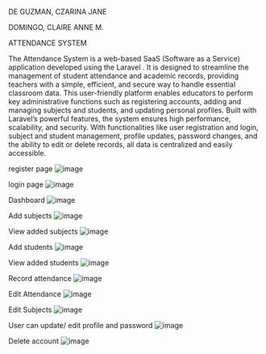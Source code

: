 DE GUZMAN, CZARINA JANE

DOMINGO, CLAIRE ANNE M.






ATTENDANCE SYSTEM

The Attendance System is a web-based SaaS (Software as a Service) application developed using the Laravel . It is designed to streamline the management of student attendance and academic records, providing teachers with a simple, efficient, and secure way to handle essential classroom data.
This user-friendly platform enables educators to perform key administrative functions such as registering accounts, adding and managing subjects and students, and updating personal profiles. Built with Laravel’s powerful features, the system ensures high performance, scalability, and security.
With functionalities like user registration and login, subject and student management, profile updates, password changes, and the ability to edit or delete records, all data is centralized and easily accessible. 


register page
![image](https://github.com/user-attachments/assets/74c3fede-37ab-48fe-9a84-6d6aa6623669)


login page
![image](https://github.com/user-attachments/assets/c36b500a-084f-4be9-839c-893f884b32b6)


Dashboard
![image](https://github.com/user-attachments/assets/fb4fbd15-7f4a-4f5d-876a-76557d632085)


Add subjects
![image](https://github.com/user-attachments/assets/f7975321-8ee4-4683-aad5-66853641b829)


View added subjects
![image](https://github.com/user-attachments/assets/653c31ff-f2f0-4174-a47e-eea123716ad6)


Add students
![image](https://github.com/user-attachments/assets/cf5f66a4-78df-494b-aead-d0007e66337e)


View added students
![image](https://github.com/user-attachments/assets/dd205dc5-8b9c-432d-ac33-a7fa0f8ed155)



Record attendance
![image](https://github.com/user-attachments/assets/73b24cb8-9c94-4e2d-9cd3-3ccfbf7ca74c)



Edit Attendance
![image](https://github.com/user-attachments/assets/5f4936df-e0a0-4cf3-89e6-827dd36bd965)


Edit Subjects
![image](https://github.com/user-attachments/assets/b24aa63e-6c46-4b3c-9e14-0c25de4498de)


User can update/ edit profile and password
![image](https://github.com/user-attachments/assets/b86b6879-fc80-4e60-be60-3cbef7095f80)


Delete account
![image](https://github.com/user-attachments/assets/f20a13bd-17f7-4325-a918-4db5ebafd19a)



